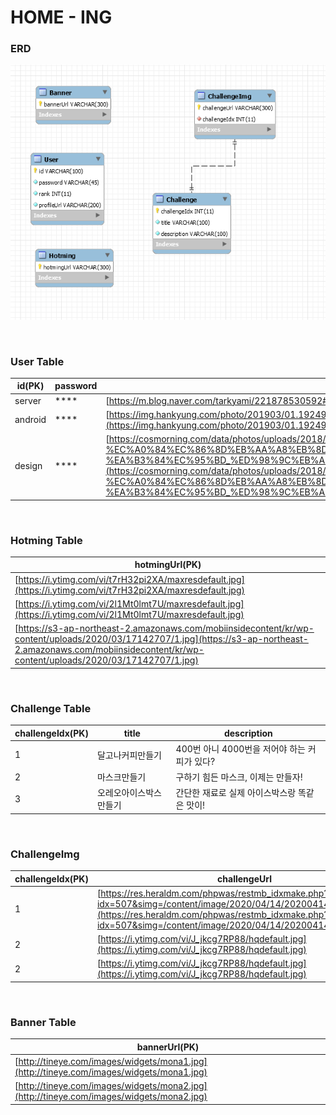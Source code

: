 # HOME - ING

### ERD 

![ERD](./img/1.PNG)

<br>

### User Table 


|id(PK)|password|profileUrl|
|------|---|---|
|server|****|[https://m.blog.naver.com/tarkyami/221878530592#](https://m.blog.naver.com/tarkyami/221878530592#)|
|android|****|[https://img.hankyung.com/photo/201903/01.19249613.1.jpg](https://img.hankyung.com/photo/201903/01.19249613.1.jpg)|
|design|****|[https://cosmorning.com/data/photos/uploads/2018/03/%EC%9E%87%EC%B8%A0%EC%8A%A4%ED%82%A8-%EC%A0%84%EC%86%8D%EB%AA%A8%EB%8D%B8-%EA%B3%84%EC%95%BD_%ED%98%9C%EB%A6%AC.jpg](https://cosmorning.com/data/photos/uploads/2018/03/%EC%9E%87%EC%B8%A0%EC%8A%A4%ED%82%A8-%EC%A0%84%EC%86%8D%EB%AA%A8%EB%8D%B8-%EA%B3%84%EC%95%BD_%ED%98%9C%EB%A6%AC.jpg)|

<br>

### Hotming Table

|hotmingUrl(PK)|
|------|
|[https://i.ytimg.com/vi/t7rH32pi2XA/maxresdefault.jpg](https://i.ytimg.com/vi/t7rH32pi2XA/maxresdefault.jpg)|
|[https://i.ytimg.com/vi/2l1Mt0lmt7U/maxresdefault.jpg](https://i.ytimg.com/vi/2l1Mt0lmt7U/maxresdefault.jpg)|
|[https://s3-ap-northeast-2.amazonaws.com/mobiinsidecontent/kr/wp-content/uploads/2020/03/17142707/1.jpg](https://s3-ap-northeast-2.amazonaws.com/mobiinsidecontent/kr/wp-content/uploads/2020/03/17142707/1.jpg)|

<br>

### Challenge Table

|challengeIdx(PK)|title|description|
|------|---|---|
|1|달고나커피만들기|400번 아니 4000번을 저어야 하는 커피가 있다?|
|2|마스크만들기|구하기 힘든 마스크, 이제는 만들자!|
|3|오레오아이스박스만들기|간단한 재료로 실제 아이스박스랑 똑같은 맛이!|

<br>

### ChallengeImg


|challengeIdx(PK)|challengeUrl|
|------|---|
|1|[https://res.heraldm.com/phpwas/restmb_idxmake.php?idx=507&simg=/content/image/2020/04/14/20200414000131_0.jpg](https://res.heraldm.com/phpwas/restmb_idxmake.php?idx=507&simg=/content/image/2020/04/14/20200414000131_0.jpg)| 
|2|[https://i.ytimg.com/vi/J_jkcg7RP88/hqdefault.jpg](https://i.ytimg.com/vi/J_jkcg7RP88/hqdefault.jpg)|
|2|[https://i.ytimg.com/vi/J_jkcg7RP88/hqdefault.jpg](https://i.ytimg.com/vi/J_jkcg7RP88/hqdefault.jpg)|

<br>

### Banner Table


|bannerUrl(PK)|
|------|
|[http://tineye.com/images/widgets/mona1.jpg](http://tineye.com/images/widgets/mona1.jpg)|
|[http://tineye.com/images/widgets/mona2.jpg](http://tineye.com/images/widgets/mona2.jpg)|